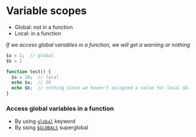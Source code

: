 # Variable scopes

- Global: not in a function
- Local: in a function

*If we access global variables in a function, we will get a warning or nothing*

```php
$a = 1;  // global
$b = 2

function test() {
  $a = 10;  // local
  echo $a;  // 10
  echo $b;  // nothing since we haven't assigned a value for local $b 
}
```

### Access global variables in a function

- By using [`global`](language-constructs/global.md) keyword
- By ssing [`$GLOBALS`](superglobals/%24GLOBALS.md#Sample) superglobal